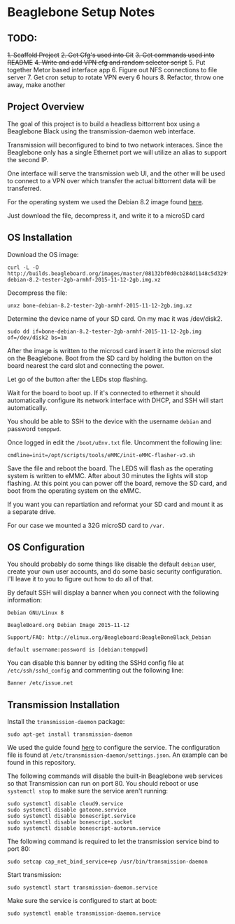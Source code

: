 # Beaglebone Setup Notes

## TODO:
~~1. Scaffold Project~~
~~2. Get Cfg's used into Git~~
~~3. Get commands used into README~~
~~4. Write and add VPN cfg and random selector script~~
5. Put together Metor based interface app
6. Figure out NFS connections to file server
7. Get cron setup to rotate VPN every 6 hours
8. Refactor, throw one away, make another

## Project Overview

The goal of this project is to build a headless bittorrent box using a Beaglebone Black using the transmission-daemon web interface.

Transmission will beconfigured to bind to two network interaces. Since the Beaglebone only has a single Ethernet port we will utilize an alias to support the second IP.

One interface will serve the transmission web UI, and the other will be used to connect to a VPN over which transfer the actual bittorrent data will be transferred.

For the operating system we used the Debian 8.2 image found [here](http://beagleboard.org/latest-images).

Just download the file, decompress it, and write it to a microSD card
## OS Installation

Download the OS image:

    curl -L -O http://builds.beagleboard.org/images/master/08132bf0d0cb284d1148c5d329fe3c8e1aaee44d/bone-debian-8.2-tester-2gb-armhf-2015-11-12-2gb.img.xz

Decompress the file:

    unxz bone-debian-8.2-tester-2gb-armhf-2015-11-12-2gb.img.xz

Determine the device name of your SD card. On my mac it was /dev/disk2.

    sudo dd if=bone-debian-8.2-tester-2gb-armhf-2015-11-12-2gb.img of=/dev/disk2 bs=1m


After the image is written to the microsd card insert it into the microsd slot on the Beaglebone. Boot from the SD card by holding the button on the board nearest the card slot and connecting the power.

Let go of the button after the LEDs stop flashing.

Wait for the board to boot up. If it's connected to ethernet it should automatically configure its network interface with DHCP, and SSH will start automatically.

You should be able to SSH to the device with the username `debian` and password `temppwd`.

Once logged in edit the `/boot/uEnv.txt` file. Uncomment the following line:

    cmdline=init=/opt/scripts/tools/eMMC/init-eMMC-flasher-v3.sh

Save the file and reboot the board. The LEDS will flash as the operating system is written to eMMC. After about 30 minutes the lights will stop flashing. At this point you can power off the board, remove the SD card, and boot from the operating system on the eMMC.

If you want you can repartiation and reformat your SD card and mount it as a separate drive.

For our case we mounted a 32G microSD card to `/var`.

## OS Configuration

You should probably do some things like disable the default `debian` user, create your own user accounts, and do some basic security configuration. I'll leave it to you to figure out how to do all of that.

By default SSH will display a banner when you connect with the following information:

    Debian GNU/Linux 8

    BeagleBoard.org Debian Image 2015-11-12

    Support/FAQ: http://elinux.org/Beagleboard:BeagleBoneBlack_Debian

    default username:password is [debian:temppwd]

You can disable this banner by editing the SSHd config file at `/etc/ssh/sshd_config` and commenting out the following line:

    Banner /etc/issue.net

## Transmission Installation

Install the `transmission-daemon` package:

    sudo apt-get install transmission-daemon

We used the guide found [here](abyrne.me/setting-up-a-transmission-web-interface-on-a-headless-ubuntu-server/) to configure the service. The configuration file is found at `/etc/transmission-daemon/settings.json`. An example can be found in this repository.

The following commands will disable the built-in Beaglebone web services so that Transmission can run on port 80. You should reboot or use `systemctl stop` to make sure the service aren't running:

    sudo systemctl disable cloud9.service
    sudo systemctl disable gateone.service
    sudo systemctl disable bonescript.service
    sudo systemctl disable bonescript.socket
    sudo systemctl disable bonescript-autorun.service

The following command is required to let the transmission service bind to port 80:

    sudo setcap cap_net_bind_service+ep /usr/bin/transmission-daemon

Start transmission:

    sudo systemctl start transmission-daemon.service

Make sure the service is configured to start at boot:

    sudo systemctl enable transmission-daemon.service
